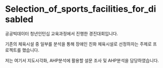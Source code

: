 # Selection_of_sports_facilities_for_disabled

공공빅데이터 청년인턴십 교육과정에서 진행한 경진대회입니다.

기존의 체육시설 중 일부를 분석을 통해 장애인 친화 체육시설로 선정하자는 주제로 프로젝트를 했습니다.

저는 여기서 지도시각화, AHP분석에 활용할 설문 조사 및 AHP분석을 담당하였습니다.

